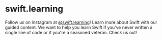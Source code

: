 # swift.learning

Follow us on Instagram at [@swift.learning](https://www.instagram.com/swift.learning/)!  Learn more about Swift with our guided content. We want to help you learn Swift if you've never written a single line  of code or if you're a seasoned veteran.  Check us out!
